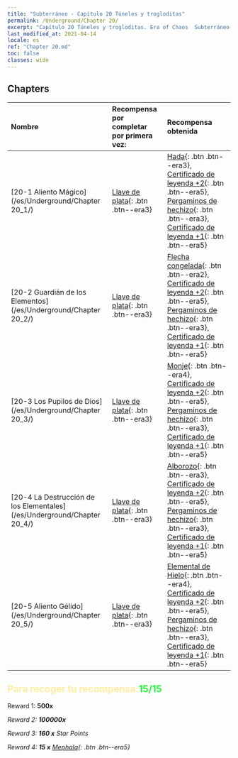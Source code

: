 ```yaml
---
title: "Subterráneo - Capítulo 20 Túneles y trogloditas"
permalink: /Underground/Chapter 20/
excerpt: "Capítulo 20 Túneles y trogloditas. Era of Chaos  Subterráneo - Capítulo 20. Túneles y trogloditas"
last_modified_at: 2021-04-14
locale: es
ref: "Chapter 20.md"
toc: false
classes: wide
---
```


## Chapters

  | Nombre |  Recompensa por completar por primera vez: | Recompensa obtenida |
  |:------------|:------------|:------------| 
  | [20-1 Aliento Mágico](/es/Underground/Chapter 20_1/) | [Llave de plata](/es/Items/con_693/){: .btn .btn--era3} | [Hada](/es/Items/unt_262/){: .btn .btn--era3}, [Certificado de leyenda +2](/es/Items/mat_81/){: .btn .btn--era5}, [Pergaminos de hechizo](/es/Items/con_694/){: .btn .btn--era3}, [Certificado de leyenda +1](/es/Items/mat_74/){: .btn .btn--era5} |
  | [20-2 Guardián de los Elementos](/es/Underground/Chapter 20_2/) | [Llave de plata](/es/Items/con_693/){: .btn .btn--era3} | [Flecha congelada](/es/Items/her_431/){: .btn .btn--era2}, [Certificado de leyenda +2](/es/Items/mat_81/){: .btn .btn--era5}, [Pergaminos de hechizo](/es/Items/con_694/){: .btn .btn--era3}, [Certificado de leyenda +1](/es/Items/mat_74/){: .btn .btn--era5} |
  | [20-3 Los Pupilos de Dios](/es/Underground/Chapter 20_3/) | [Llave de plata](/es/Items/con_693/){: .btn .btn--era3} | [Monje](/es/Items/unt_194/){: .btn .btn--era4}, [Certificado de leyenda +2](/es/Items/mat_81/){: .btn .btn--era5}, [Pergaminos de hechizo](/es/Items/con_694/){: .btn .btn--era3}, [Certificado de leyenda +1](/es/Items/mat_74/){: .btn .btn--era5} |
  | [20-4 La Destrucción de los Elementales](/es/Underground/Chapter 20_4/) | [Llave de plata](/es/Items/con_693/){: .btn .btn--era3} | [Alborozo](/es/Items/her_424/){: .btn .btn--era3}, [Certificado de leyenda +2](/es/Items/mat_81/){: .btn .btn--era5}, [Pergaminos de hechizo](/es/Items/con_694/){: .btn .btn--era3}, [Certificado de leyenda +1](/es/Items/mat_74/){: .btn .btn--era5} |
  | [20-5 Aliento Gélido](/es/Underground/Chapter 20_5/) | [Llave de plata](/es/Items/con_693/){: .btn .btn--era3} | [Elemental de Hielo](/es/Items/unt_264/){: .btn .btn--era4}, [Certificado de leyenda +2](/es/Items/mat_81/){: .btn .btn--era5}, [Pergaminos de hechizo](/es/Items/con_694/){: .btn .btn--era3}, [Certificado de leyenda +1](/es/Items/mat_74/){: .btn .btn--era5} |


## <span style="color: #ffeea0">Para recoger tu recompensa:</span><span style="color: #27f73a">15/15</span>

 Reward 1:  **500x** <i class="fas fa-gem"/>

 Reward 2:  **100000x** <i class="fas fa-coins"/>

 Reward 3: **160 x** Star Points

 Reward 4: **15 x** [Mephala](/es/Items/her_367/){: .btn .btn--era5}

